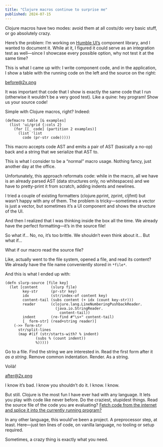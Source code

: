 ```yaml
---
title: "Clojure macros continue to surprise me"
published: 2024-07-15
---
```


Clojure macros have two modes: avoid them at all costs/do very basic stuff, or go absolutely crazy.

Here’s the problem: I’m working on [Humble UI’s](https://github.com/HumbleUI/HumbleUI) component library, and I wanted to document it. While at it, I figured it could serve as an integration test as well—since I showcase every possible option, why not test it at the same time?

This is what I came up with: I write component code, and in the application, I show a table with the running code on the left and the source on the right:

before@2x.png

It was important that code that I show is exactly the same code that I run (otherwise it wouldn’t be a very good test). Like a quine: hey program! Show us your source code!

Simple with Clojure macros, right? Indeed:

```
(defmacro table [& examples]
  (list 'ui/grid {:cols 2}
    (for [[_ code] (partition 2 examples)]
      (list 'list
        code (pr-str code)))))
```

This macro accepts code AST and emits a pair of AST (basically a no-op) back and a string that we serialize that AST to.

This is what I consider to be a “normal” macro usage. Nothing fancy, just another day at the office.

Unfortunately, this approach reformats code: while in the macro, all we have is an already parsed AST (data structures only, no whitespaces) and we have to pretty-print it from scratch, adding indents and newlines.

I tried a couple of existing formatters (clojure.pprint, zprint, cljfmt) but wasn’t happy with any of them. The problem is tricky—sometimes a vector is just a vector, but sometimes it’s a UI component and shows the structure of the UI.

And then I realized that I was thinking inside the box all the time. We already have the perfect formatting—it’s in the source file!

So what if... No, no, it’s too brittle. We shouldn’t even think about it... But what if...

What if our macro read the source file?

Like, actually went to the file system, opened a file, and read its content? We already have the file name conveniently stored in `*file*`.

And this is what I ended up with:

```
(defn slurp-source [file key]
  (let [content      (slurp file)
        key-str      (pr-str key)
        idx          (str/index-of content key)
        content-tail (subs content (+ idx (count key-str)))
        reader       (clojure.lang.LineNumberingPushbackReader.
                       (java.io.StringReader.
                         content-tail))
        indent       (re-find #"\s+" content-tail)
        [_ form-str] (read+string reader)]
    (->> form-str
      str/split-lines
      (map #(if (str/starts-with? % indent)
              (subs % (count indent))
              %)))))
```

Go to a file. Find the string we are interested in. Read the first form after it _as a string_. Remove common indentation. Render. As a string.

Voilà!

after@2x.png

I know it’s bad. I know you shouldn’t do it. I know. I know.

But still. Clojure is the most fun I have ever had with any language. It lets you play with code like never before. Do the craziest, stupidest things. Read the source file of the code you are evaluating? [Fetch code from the internet and splice it into the currently running program?](github.com/tonsky/remote-require/)

In any other language, this would’ve been a project. A preprocessor step, at least. Here—just ten lines of code, on vanilla language, no tooling or setup required.

Sometimes, a crazy thing is exactly what you need.